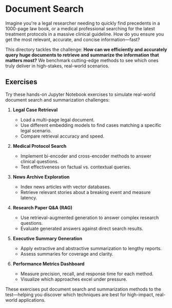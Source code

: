 # Document Search

Imagine you're a legal researcher needing to quickly find precedents in a 1000-page law book, or a medical professional searching for the latest treatment protocols in a massive clinical guideline. How do you ensure you get the most relevant, accurate, and concise information—fast?

This directory tackles the challenge: **How can we efficiently and accurately query huge documents to retrieve and summarize the information that matters most?** We benchmark cutting-edge methods to see which ones truly deliver in high-stakes, real-world scenarios.

## Exercises

Try these hands-on Jupyter Notebook exercises to simulate real-world document search and summarization challenges:

1. **Legal Case Retrieval**  
    - Load a multi-page legal document.
    - Use different embedding models to find cases matching a specific legal scenario.
    - Compare retrieval accuracy and speed.

2. **Medical Protocol Search**  
    - Implement bi-encoder and cross-encoder methods to answer clinical questions.
    - Test effectiveness on factual vs. contextual queries.

3. **News Archive Exploration**  
    - Index news articles with vector databases.
    - Retrieve relevant stories about a breaking event and measure latency.

4. **Research Paper Q&A (RAG)**  
    - Use retrieval-augmented generation to answer complex research questions.
    - Evaluate generated answers against direct search results.

5. **Executive Summary Generation**  
    - Apply extractive and abstractive summarization to lengthy reports.
    - Assess summaries for coverage and clarity.

6. **Performance Metrics Dashboard**  
    - Measure precision, recall, and response time for each method.
    - Visualize which approaches excel under pressure.

These exercises put document search and summarization methods to the test—helping you discover which techniques are best for high-impact, real-world applications.
